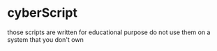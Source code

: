 # cyberScript
those scripts are written for educational purpose do not use them on a system that you don't own
